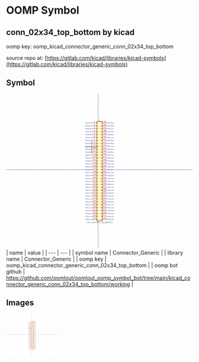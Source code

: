 # OOMP Symbol  
## conn_02x34_top_bottom  by kicad  
  
oomp key: oomp_kicad_connector_generic_conn_02x34_top_bottom  
  
source repo at: [https://gitlab.com/kicad/libraries/kicad-symbols](https://gitlab.com/kicad/libraries/kicad-symbols)  
## Symbol  
  
[![working.png](working_600.png)](working.png)  
| name | value | 
| --- | --- | 
| symbol name | Connector_Generic | 
| library name | Connector_Generic | 
| oomp key | oomp_kicad_connector_generic_conn_02x34_top_bottom | 
| oomp bot github | https://github.com/oomlout/oomlout_oomp_symbol_bot/tree/main/kicad_connector_generic_conn_02x34_top_bottom/working | 
## Images  
  
[![working.png](working_140.png)](working.png)  
